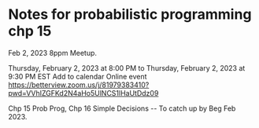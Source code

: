 # Notes for probabilistic programming chp 15 

Feb 2, 2023 8ppm Meetup.  

Thursday, February 2, 2023 at 8:00 PM to Thursday, February 2, 2023 at 9:30 PM EST
Add to calendar
Online event
https://betterview.zoom.us/j/81979383410?pwd=VVhIZGFKd2N4aHo5UlNCS1lHaUtDdz09


Chp 15 Prob Prog, Chp 16 Simple Decisions
-- To catch up by Beg Feb 2023. 




